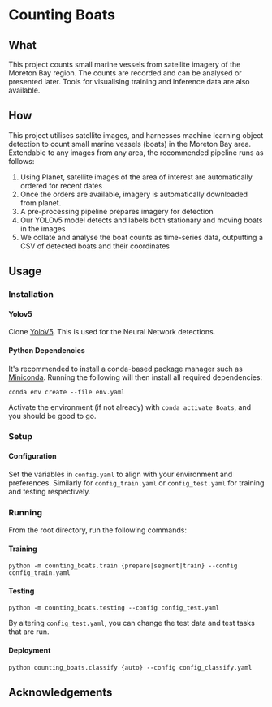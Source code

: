 # Counting Boats

## What

This project counts small marine vessels from satellite imagery of the Moreton Bay
region. The counts are recorded and can be analysed or presented later. Tools for
visualising training and inference data are also available.

## How

This project utilises satellite images, and harnesses machine learning
object detection to count small marine vessels (boats) in the Moreton Bay area.
Extendable to any images from any area, the recommended pipeline runs as follows:

1. Using Planet, satellite images of the area of interest are automatically ordered for recent dates
2. Once the orders are available, imagery is automatically downloaded from planet.
3. A pre-processing pipeline prepares imagery for detection
4. Our YOLOv5 model detects and labels both stationary and moving boats in the images
5. We collate and analyse the boat counts as time-series data, outputting a CSV of detected boats and their coordinates

## Usage

### Installation

#### Yolov5

Clone [YoloV5](https://github.com/ultralytics/yolov5). This is used for the Neural Network detections.

#### Python Dependencies

It's recommended to install a conda-based package manager such as [Miniconda](https://docs.conda.io/projects/miniconda/en/latest/).
Running the following will then install all required dependencies:

```
conda env create --file env.yaml
```

Activate the environment (if not already) with `conda activate Boats`, and you should be good to go.

### Setup

#### Configuration

Set the variables in `config.yaml` to align with your environment and preferences.
Similarly for `config_train.yaml` or `config_test.yaml` for training and testing respectively.

### Running

From the root directory, run the following commands:

#### Training

```
python -m counting_boats.train {prepare|segment|train} --config config_train.yaml
```

#### Testing

```
python -m counting_boats.testing --config config_test.yaml
```

By altering `config_test.yaml`, you can change the test data and test tasks that are run.

#### Deployment

```
python counting_boats.classify {auto} --config config_classify.yaml
```

## Acknowledgements
